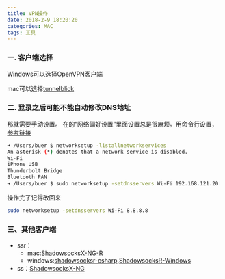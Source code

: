 ```yaml
---
title: VPN操作
date: 2018-2-9 18:20:20
categories: MAC
tags: 工具
---
```

### 一. 客户端选择
Windows可以选择OpenVPN客户端

mac可以选择[tunnelblick](https://tunnelblick.net/downloads.html)

<!--more-->

### 二. 登录之后可能不能自动修改DNS地址

那就需要手动设置。
在的“网络偏好设置”里面设置总是很麻烦。用命令行设置，[参考链接](http://blog.51cto.com/liongmagezi/1386792)

```bash
➜ /Users/buer $ networksetup -listallnetworkservices
An asterisk (*) denotes that a network service is disabled.
Wi-Fi
iPhone USB
Thunderbolt Bridge
Bluetooth PAN
➜ /Users/buer $ sudo networksetup -setdnsservers Wi-Fi 192.168.121.20
```
操作完了记得改回来
```bash
sudo networksetup -setdnsservers Wi-Fi 8.8.8.8
```

### 三、其他客户端
- ssr：
    - mac:[ShadowsocksX-NG-R](https://github.com/wzdnzd/ShadowsocksX-NG-R)
    - windows:[shadowsocksr-csharp](https://github.com/shadowsocksrr/shadowsocksr-csharp),[ShadowsocksR-Windows](https://github.com/HMBSbige/ShadowsocksR-Windows)
- ss：[ShadowsocksX-NG](https://github.com/shadowsocks/ShadowsocksX-NG)
